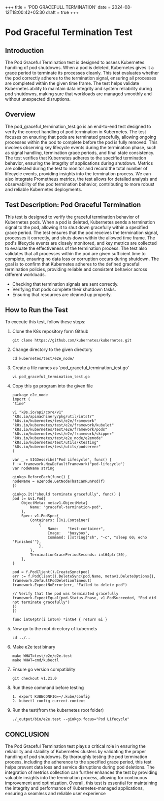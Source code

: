 +++
title = 'POD GRACEFULL TERMINATION'
date = 2024-08-12T18:00:42+05:30
draft = true
+++

# Pod Graceful Termination Test

## Introduction

The Pod Graceful Termination test is designed to assess Kubernetes handling of pod shutdowns. When a pod is deleted, Kubernetes gives it a grace period to terminate its processes cleanly. This test evaluates whether the pod correctly adheres to the termination signal, ensuring all processes are completed within the given time frame. The test helps validate Kubernetes ability to maintain data integrity and system reliability during pod shutdowns, making sure that workloads are managed smoothly and without unexpected disruptions.

## Overview

The pod_graceful_termination_test.go is an end-to-end test designed to verify the correct handling of pod termination in Kubernetes. The test focuses on ensuring that pods are terminated gracefully, allowing ongoing processes within the pod to complete before the pod is fully removed. This involves observing key lifecycle events during the termination phase, such as signal handling, termination grace periods, and final state consistency. The test verifies that Kubernetes adheres to the specified termination behavior, ensuring the integrity of applications during shutdown. Metrics are collected during the test to monitor and record the total number of lifecycle events, providing insights into the termination process. We can also integrate Prometheus metrics, the test allows for detailed analysis and observability of the pod termination behavior, contributing to more robust and reliable Kubernetes deployments.

## Test Description: Pod Graceful Termination

This test is designed to verify the graceful termination behavior of Kubernetes pods. When a pod is deleted, Kubernetes sends a termination signal to the pod, allowing it to shut down gracefully within a specified grace period. The test ensures that the pod receives the termination signal, processes it correctly, and shuts down within the allowed time frame. The pod's lifecycle events are closely monitored, and key metrics are collected to evaluate the effectiveness of the termination process. The test also validates that all processes within the pod are given sufficient time to complete, ensuring no data loss or corruption occurs during shutdown. The goal is to confirm that Kubernetes adheres to the defined graceful termination policies, providing reliable and consistent behavior across different workloads.

- Checking that termination signals are sent correctly.
- Verifying that pods complete their shutdown tasks.
- Ensuring that resources are cleaned up properly.

## How to Run the Test

To execute this test, follow these steps:

1.  Clone the K8s repository form Github

        git clone https://github.com/kubernetes/kubernetes.git

2.  Change directory to the given directory

        cd kubernetes/test/e2e_node/

3.  Create a file names as 'pod_graceful_termination_test.go'

        vi pod_graceful_termination_test.go

4.  Copy this go program into the given file

        package e2e_node
        import (
        "time"

        v1 "k8s.io/api/core/v1"
        "k8s.io/apimachinery/pkg/util/intstr"
        "k8s.io/kubernetes/test/e2e/framework"
        "k8s.io/kubernetes/test/e2e/framework/kubelet"
        "k8s.io/kubernetes/test/e2e/framework/pods"
        "k8s.io/kubernetes/test/e2e/framework/skipper"
        "k8s.io/kubernetes/test/e2e_node/e2enode"
        "k8s.io/kubernetes/test/utils/ktesting"
        "k8s.io/kubernetes/test/utils/podserver"
        )

        var _ = SIGDescribe("Pod Lifecycle", func() {
        f := framework.NewDefaultFramework("pod-lifecycle")
        var nodeName string

        ginkgo.BeforeEach(func() {
        nodeName = e2enode.GetNodeThatCanRunPod(f)
        })

        ginkgo.It("should terminate gracefully", func() {
        pod := &v1.Pod{
            ObjectMeta: metav1.ObjectMeta{
                Name: "graceful-termination-pod",
            },
            Spec: v1.PodSpec{
                Containers: []v1.Container{
                    {
                        Name:    "test-container",
                        Image:   "busybox",
                        Command: []string{"sh", "-c", "sleep 60; echo 'Finished'"},
                    },
                },
                TerminationGracePeriodSeconds: int64ptr(30),
            },
        }

        pod = f.PodClient().CreateSync(pod)
        err := f.PodClient().DeleteSync(pod.Name, metav1.DeleteOptions{}, framework.DefaultPodDeletionTimeout)
        framework.ExpectNoError(err, "Failed to delete pod")

        // Verify that the pod was terminated gracefully
        framework.ExpectEqual(pod.Status.Phase, v1.PodSucceeded, "Pod did not terminate gracefully")
        })
        })

        func int64ptr(i int64) *int64 { return &i }

5.  Now go to the root directory of kubernets

        cd ../..

6.  Make e2e test binary

        make WHAT=test/e2e/e2e.test
        make WHAT=cmd/kubectl

7.  Ensure go version compatiblity

        git checkout v1.21.0

8.  Run these command before testing

        1. export KUBECONFIG=~/.kube/config
        2. kubectl config current-context

9.  Run the test(from the kubernetes root folder)

        ./_output/bin/e2e.test --ginkgo.focus="Pod Lifecycle"

## CONCLUSION

The Pod Graceful Termination test plays a critical role in ensuring the reliability and stability of Kubernetes clusters by validating the proper handling of pod shutdowns. By thoroughly testing the pod termination process, including the adherence to the specified grace period, this test helps prevent data loss and service disruptions during pod deletions. The integration of metrics collection can further enhances the test by providing valuable insights into the termination process, allowing for continuous improvement and optimization. Overall, this test is essential for maintaining the integrity and performance of Kubernetes-managed applications, ensuring a seamless and reliable user experience
